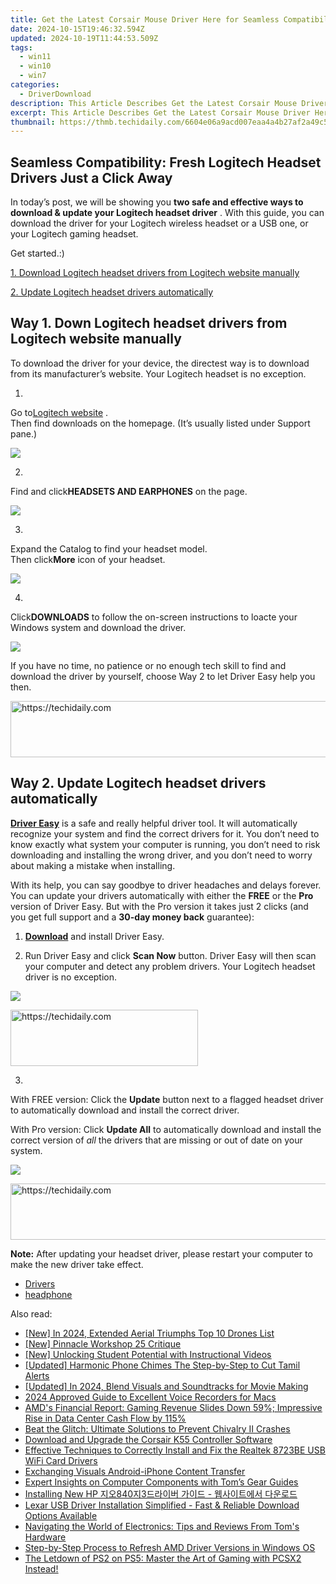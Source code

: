 ```yaml
---
title: Get the Latest Corsair Mouse Driver Here for Seamless Compatibility!
date: 2024-10-15T19:46:32.594Z
updated: 2024-10-19T11:44:53.509Z
tags:
  - win11
  - win10
  - win7
categories:
  - DriverDownload
description: This Article Describes Get the Latest Corsair Mouse Driver Here for Seamless Compatibility!
excerpt: This Article Describes Get the Latest Corsair Mouse Driver Here for Seamless Compatibility!
thumbnail: https://thmb.techidaily.com/6604e06a9acd007eaa4a4b27af2a49c5989610b00458bd7fc4b8189171f1981b.jpg
---
```


## Seamless Compatibility: Fresh Logitech Headset Drivers Just a Click Away

In today’s post, we will be showing you   **two safe and effective ways to download & update your Logitech headset driver**  . With this guide, you can download the driver for your Logitech wireless headset or a USB one, or your Logitech gaming headset.

Get started.:)

[1. Download Logitech headset drivers from Logitech website manually](https://tools.techidaily.com/drivereasy/download/)

[2. Update Logitech headset drivers automatically](https://tools.techidaily.com/drivereasy/download/)

## Way 1\. Down Logitech headset drivers from Logitech website manually

 To download the driver for your device, the directest way is to download from its manufacturer’s website. Your Logitech headset is no exception.

 1)  

 Go to[Logitech website](http://www.logitech.com/en-us) .  
 Then find downloads on the homepage. (It’s usually listed under Support pane.)

![](https://images.drivereasy.com/wp-content/uploads/2017/08/img_5981950405b27.png)

 2)  

 Find and click**HEADSETS AND EARPHONES** on the page.

![](https://images.drivereasy.com/wp-content/uploads/2017/08/img_59819528446dc.png)

 3)  

 Expand the Catalog to find your headset model.  
 Then click**More** icon of your headset.

![](https://images.drivereasy.com/wp-content/uploads/2017/08/img_598195e29f241.jpg)

 4)  

 Click**DOWNLOADS** to follow the on-screen instructions to loacte your Windows system and download the driver.

 ![](https://images.drivereasy.com/wp-content/uploads/2017/08/img_598197284e6ac.png)

 If you have no time, no patience or no enough tech skill to find and download the driver by yourself, choose Way 2 to let Driver Easy help you then.

<!-- affiliate ads begin -->
<a href="https://ephamedtechinc.pxf.io/c/5597632/2136616/26400" target="_top" id="2136616">
  <img src="//a.impactradius-go.com/display-ad/26400-2136616" border="0" alt="https://techidaily.com" width="728" height="90"/>
</a>
<img height="0" width="0" src="https://ephamedtechinc.pxf.io/i/5597632/2136616/26400" style="position:absolute;visibility:hidden;" border="0" />
<!-- affiliate ads end -->

## Way 2\. Update Logitech headset drivers automatically

**[Driver Easy](https://tools.techidaily.com/drivereasy/download/)**  is a safe and really helpful driver tool. It  will automatically recognize your system and find the correct drivers for it. You don’t need to know exactly what system your computer is running, you don’t need to risk downloading and installing the wrong driver, and you don’t need to worry about making a mistake when installing.

 With its help, you can say goodbye to driver headaches and delays forever. You can update your drivers automatically with either the **FREE**  or the **Pro**  version of Driver Easy. But with the Pro version it takes just 2 clicks (and you get full support and a **30-day money back** guarantee):

 1) **[Download](https://tools.techidaily.com/drivereasy/download/)**   and install Driver Easy.

 2) Run Driver Easy and click **Scan Now**   button. Driver Easy will then scan your computer and detect any problem drivers. Your Logitech headset driver is no exception.

![](https://images.drivereasy.com/wp-content/uploads/2017/08/img_5981786113621.jpg)

<!-- affiliate ads begin -->
<a href="https://aligracehair.sjv.io/c/5597632/1885943/19272" target="_top" id="1885943">
  <img src="//a.impactradius-go.com/display-ad/19272-1885943" border="0" alt="https://techidaily.com" width="300" height="90"/>
</a>
<img height="0" width="0" src="https://aligracehair.sjv.io/i/5597632/1885943/19272" style="position:absolute;visibility:hidden;" border="0" />
<!-- affiliate ads end -->

 3)

 With FREE version: Click the **Update**  button next to a flagged headset driver to automatically download and install the correct driver.

With Pro version: Click **Update All**  to automatically download and install the correct version of _all_  the drivers that are missing or out of date on your system.

![](https://images.drivereasy.com/wp-content/uploads/2017/08/img_59819bc4361fa.jpg)

<!-- affiliate ads begin -->
<a href="https://wigfever.sjv.io/c/5597632/2014851/22899" target="_top" id="2014851">
  <img src="//a.impactradius-go.com/display-ad/22899-2014851" border="0" alt="https://techidaily.com" width="728" height="90"/>
</a>
<img height="0" width="0" src="https://wigfever.sjv.io/i/5597632/2014851/22899" style="position:absolute;visibility:hidden;" border="0" />
<!-- affiliate ads end -->

**Note:** After updating your headset driver, please restart your computer to make the new driver take effect.

* [Drivers](https://tools.techidaily.com/drivereasy/download/)
* [headphone](https://tools.techidaily.com/drivereasy/download/)

<ins class="adsbygoogle"
     style="display:block"
     data-ad-format="autorelaxed"
     data-ad-client="ca-pub-7571918770474297"
     data-ad-slot="1223367746"></ins>

<ins class="adsbygoogle"
     style="display:block"
     data-ad-client="ca-pub-7571918770474297"
     data-ad-slot="8358498916"
     data-ad-format="auto"
     data-full-width-responsive="true"></ins>

<span class="atpl-alsoreadstyle">Also read:</span>
<div><ul>
<li><a href="https://fox-helps.techidaily.com/new-in-2024-extended-aerial-triumphs-top-10-drones-list/"><u>[New] In 2024, Extended Aerial Triumphs Top 10 Drones List</u></a></li>
<li><a href="https://article-posts.techidaily.com/new-pinnacle-workshop-25-critique/"><u>[New] Pinnacle Workshop 25 Critique</u></a></li>
<li><a href="https://some-guidance.techidaily.com/new-unlocking-student-potential-with-instructional-videos/"><u>[New] Unlocking Student Potential with Instructional Videos</u></a></li>
<li><a href="https://some-knowledge.techidaily.com/updated-harmonic-phone-chimes-the-step-by-step-to-cut-tamil-alerts/"><u>[Updated] Harmonic Phone Chimes The Step-by-Step to Cut Tamil Alerts</u></a></li>
<li><a href="https://fox-blue.techidaily.com/updated-in-2024-blend-visuals-and-soundtracks-for-movie-making/"><u>[Updated] In 2024, Blend Visuals and Soundtracks for Movie Making</u></a></li>
<li><a href="https://remote-screen-capture.techidaily.com/2024-approved-guide-to-excellent-voice-recorders-for-macs/"><u>2024 Approved Guide to Excellent Voice Recorders for Macs</u></a></li>
<li><a href="https://hardware-help.techidaily.com/amds-financial-report-gaming-revenue-slides-down-59-impressive-rise-in-data-center-cash-flow-by-115/"><u>AMD's Financial Report: Gaming Revenue Slides Down 59%; Impressive Rise in Data Center Cash Flow by 115%</u></a></li>
<li><a href="https://win-answers.techidaily.com/beat-the-glitch-ultimate-solutions-to-prevent-chivalry-crashes/"><u>Beat the Glitch: Ultimate Solutions to Prevent Chivalry Ⅱ Crashes</u></a></li>
<li><a href="https://hardware-help.techidaily.com/download-and-upgrade-the-corsair-k55-controller-software/"><u>Download and Upgrade the Corsair K55 Controller Software</u></a></li>
<li><a href="https://hardware-help.techidaily.com/effective-techniques-to-correctly-install-and-fix-the-realtek-8723be-usb-wifi-card-drivers/"><u>Effective Techniques to Correctly Install and Fix the Realtek 8723BE USB WiFi Card Drivers</u></a></li>
<li><a href="https://extra-lessons.techidaily.com/exchanging-visuals-android-iphone-content-transfer/"><u>Exchanging Visuals Android-iPhone Content Transfer</u></a></li>
<li><a href="https://hardware-help.techidaily.com/expert-insights-on-computer-components-with-toms-gear-guides/"><u>Expert Insights on Computer Components with Tom’s Gear Guides</u></a></li>
<li><a href="https://hardware-help.techidaily.com/installing-new-hp-8403/"><u>Installing New HP 지오840지3드라이버 가이드 - 웹사이트에서 다운로드</u></a></li>
<li><a href="https://hardware-help.techidaily.com/lexar-usb-driver-installation-simplified-fast-and-reliable-download-options-available/"><u>Lexar USB Driver Installation Simplified - Fast & Reliable Download Options Available</u></a></li>
<li><a href="https://hardware-help.techidaily.com/navigating-the-world-of-electronics-tips-and-reviews-from-toms-hardware/"><u>Navigating the World of Electronics: Tips and Reviews From Tom's Hardware</u></a></li>
<li><a href="https://hardware-help.techidaily.com/step-by-step-process-to-refresh-amd-driver-versions-in-windows-os/"><u>Step-by-Step Process to Refresh AMD Driver Versions in Windows OS</u></a></li>
<li><a href="https://buynow-help.techidaily.com/the-letdown-of-ps2-on-ps5-master-the-art-of-gaming-with-pcsx2-instead/"><u>The Letdown of PS2 on PS5: Master the Art of Gaming with PCSX2 Instead!</u></a></li>
</ul></div>

